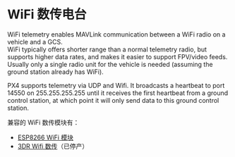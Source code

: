 # WiFi 数传电台

WiFi telemetry enables MAVLink communication between a WiFi radio on a vehicle and a GCS.  
WiFi typically offers shorter range than a normal telemetry radio, but supports higher data rates, and makes it easier to support FPV/video feeds. Usually only a single radio unit for the vehicle is needed (assuming the ground station already has WiFi).

PX4 supports telemetry via UDP and Wifi. It broadcasts a heartbeat to port 14550 on 255.255.255.255 until it receives the first heartbeat from a ground control station, at which point it will only send data to this ground control station.

兼容的 WiFi 数传模块有：

* [ESP8266 WiFi 模块](../telemetry/esp8266_wifi_module.md)
* [3DR Wifi 数传](../telemetry/3dr_telemetry_wifi.md)（已停产）